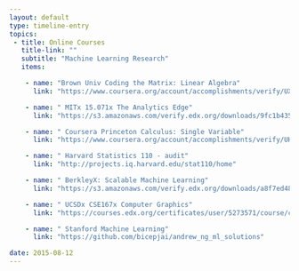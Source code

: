 ```yaml
---
layout: default
type: timeline-entry
topics:
 - title: Online Courses
   title-link: ""
   subtitle: "Machine Learning Research"
   items:

    - name: "Brown Univ Coding the Matrix: Linear Algebra"
      link: "https://www.coursera.org/account/accomplishments/verify/UXEQCTAZ9C"

    - name: " MITx 15.071x The Analytics Edge"
      link: "https://s3.amazonaws.com/verify.edx.org/downloads/9fc1b43561d7459e87b29d3af80ef875/Certificate.pdf"

    - name: " Coursera Princeton Calculus: Single Variable"
      link: "https://www.coursera.org/account/accomplishments/verify/UHKRXLLW7Y"

    - name: " Harvard Statistics 110 - audit"
      link: "http://projects.iq.harvard.edu/stat110/home"

    - name: " BerkleyX: Scalable Machine Learning"
      link: "https://s3.amazonaws.com/verify.edx.org/downloads/a8f7ed485db140b0b6ddf1720484daae/Certificate.pdf"

    - name: " UCSDx CSE167x Computer Graphics"
      link: "https://courses.edx.org/certificates/user/5273571/course/course-v1:UCSDx+CSE167x+3T2015"

    - name: " Stanford Machine Learning"
      link: "https://github.com/bicepjai/andrew_ng_ml_solutions"

date: 2015-08-12
---
```

